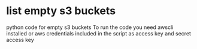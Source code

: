 # list empty s3 buckets
python code for empty s3 buckets
To run the code you need awscli installed or aws credentials included in the script as access key and secret access key
